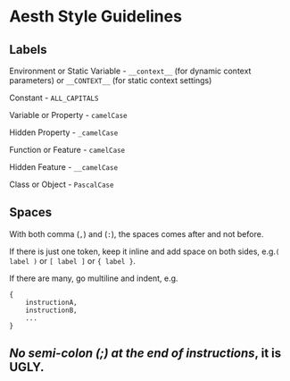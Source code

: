 # Aesth Style Guidelines

## Labels

Environment or Static Variable - `__context__` (for dynamic context parameters) or `__CONTEXT__` (for static context settings)

Constant - `ALL_CAPITALS`

Variable or Property - `camelCase`

Hidden Property - `_camelCase`

Function or Feature - `camelCase`

Hidden Feature - `__camelCase`

Class or Object - `PascalCase`

## Spaces

With both comma (`,`) and (`:`), the spaces comes after and not before.

If there is just one token, keep it inline and add space on both sides, e.g.`( label )` or `[ label ]` or `{ label }`.

If there are many, go multiline and indent, e.g.
```
{
    instructionA,
    instructionB,
    ...
}
```

## _No semi-colon (;) at the end of instructions_, it is UGLY.

